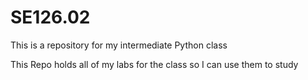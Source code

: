 # SE126.02
This is a repository for my intermediate Python class

This Repo holds all of my labs for the class so I can use them to study